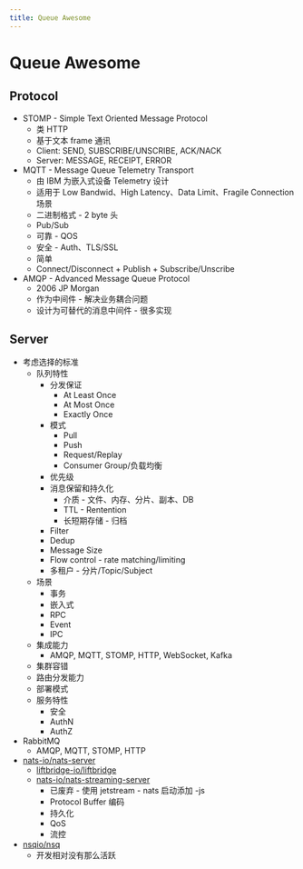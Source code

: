 ```yaml
---
title: Queue Awesome
---
```


# Queue Awesome

## Protocol

- STOMP - Simple Text Oriented Message Protocol
  - 类 HTTP
  - 基于文本 frame 通讯
  - Client: SEND, SUBSCRIBE/UNSCRIBE, ACK/NACK
  - Server: MESSAGE, RECEIPT, ERROR
- MQTT - Message Queue Telemetry Transport
  - 由 IBM 为嵌入式设备 Telemetry 设计
  - 适用于 Low Bandwid、High Latency、Data Limit、Fragile Connection 场景
  - 二进制格式 - 2 byte 头
  - Pub/Sub
  - 可靠 - QOS
  - 安全 - Auth、TLS/SSL
  - 简单
  - Connect/Disconnect + Publish + Subscribe/Unscribe
- AMQP - Advanced Message Queue Protocol
  - 2006 JP Morgan
  - 作为中间件 - 解决业务耦合问题
  - 设计为可替代的消息中间件 - 很多实现

## Server

- 考虑选择的标准
  - 队列特性
    - 分发保证
      - At Least Once
      - At Most Once
      - Exactly Once
    - 模式
      - Pull
      - Push
      - Request/Replay
      - Consumer Group/负载均衡
    - 优先级
    - 消息保留和持久化
      - 介质 - 文件、内存、分片、副本、DB
      - TTL - Rentention
      - 长短期存储 - 归档
    - Filter
    - Dedup
    - Message Size
    - Flow control - rate matching/limiting
    - 多租户 - 分片/Topic/Subject
  - 场景
    - 事务
    - 嵌入式
    - RPC
    - Event
    - IPC
  - 集成能力
    - AMQP, MQTT, STOMP, HTTP, WebSocket, Kafka
  - 集群容错
  - 路由分发能力
  - 部署模式
  - 服务特性
    - 安全
    - AuthN
    - AuthZ
- RabbitMQ
  - AMQP, MQTT, STOMP, HTTP
- [nats-io/nats-server](https://github.com/nats-io/nats-server)
  - [liftbridge-io/liftbridge](https://github.com/liftbridge-io/liftbridge)
  - [nats-io/nats-streaming-server](https://github.com/nats-io/nats-streaming-server)
    - 已废弃 - 使用 jetstream - nats 启动添加 -js
    - Protocol Buffer 编码
    - 持久化
    - QoS
    - 流控
- [nsqio/nsq](https://github.com/nsqio/nsq)
  - 开发相对没有那么活跃
